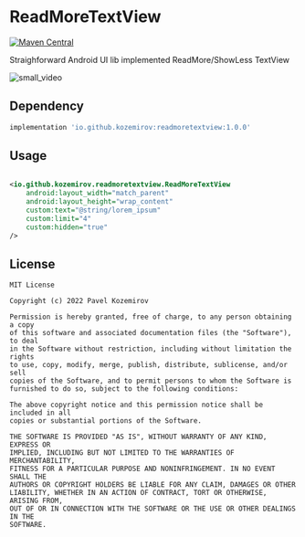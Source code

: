 ReadMoreTextView
===========
[![Maven Central](https://maven-badges.herokuapp.com/maven-central/io.github.kozemirov/readmoretextview/badge.svg)](https://maven-badges.herokuapp.com/maven-central/io.github.kozemirov/readmoretextview)

Straighforward Android UI lib implemented ReadMore/ShowLess TextView


![small_video](https://user-images.githubusercontent.com/7889909/174017753-af99dc9f-c766-4936-b2b3-77b743845236.gif)


Dependency
--------

```groovy
implementation 'io.github.kozemirov:readmoretextview:1.0.0'
```

Usage
--------

```xml

<io.github.kozemirov.readmoretextview.ReadMoreTextView
    android:layout_width="match_parent"
    android:layout_height="wrap_content"
    custom:text="@string/lorem_ipsum"
    custom:limit="4"
    custom:hidden="true"
/>
```

License
-------

```
MIT License

Copyright (c) 2022 Pavel Kozemirov

Permission is hereby granted, free of charge, to any person obtaining a copy
of this software and associated documentation files (the "Software"), to deal
in the Software without restriction, including without limitation the rights
to use, copy, modify, merge, publish, distribute, sublicense, and/or sell
copies of the Software, and to permit persons to whom the Software is
furnished to do so, subject to the following conditions:

The above copyright notice and this permission notice shall be included in all
copies or substantial portions of the Software.

THE SOFTWARE IS PROVIDED "AS IS", WITHOUT WARRANTY OF ANY KIND, EXPRESS OR
IMPLIED, INCLUDING BUT NOT LIMITED TO THE WARRANTIES OF MERCHANTABILITY,
FITNESS FOR A PARTICULAR PURPOSE AND NONINFRINGEMENT. IN NO EVENT SHALL THE
AUTHORS OR COPYRIGHT HOLDERS BE LIABLE FOR ANY CLAIM, DAMAGES OR OTHER
LIABILITY, WHETHER IN AN ACTION OF CONTRACT, TORT OR OTHERWISE, ARISING FROM,
OUT OF OR IN CONNECTION WITH THE SOFTWARE OR THE USE OR OTHER DEALINGS IN THE
SOFTWARE.
```
